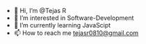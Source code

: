 - 👋 Hi, I’m @Tejas R
- 👀 I’m interested in Software-Development 
- 🌱 I’m currently learning JavaScipt
- 📫 How to reach me tejasr0810@gmail.com

<!---
Tejas-010/Tejas-010 is a ✨ special ✨ repository because its `README.md` (this file) appears on your GitHub profile.
You can click the Preview link to take a look at your changes.
--->
